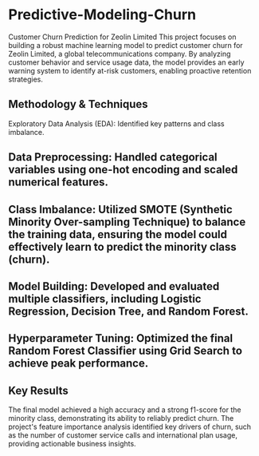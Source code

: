 # Predictive-Modeling-Churn
Customer Churn Prediction for Zeolin Limited
This project focuses on building a robust machine learning model to predict customer churn for Zeolin Limited, a global telecommunications company. By analyzing customer behavior and service usage data, the model provides an early warning system to identify at-risk customers, enabling proactive retention strategies.

## Methodology & Techniques
Exploratory Data Analysis (EDA): Identified key patterns and class imbalance.

## Data Preprocessing: Handled categorical variables using one-hot encoding and scaled numerical features.

## Class Imbalance: Utilized SMOTE (Synthetic Minority Over-sampling Technique) to balance the training data, ensuring the model could effectively learn to predict the minority class (churn).

## Model Building: Developed and evaluated multiple classifiers, including Logistic Regression, Decision Tree, and Random Forest.

## Hyperparameter Tuning: Optimized the final Random Forest Classifier using Grid Search to achieve peak performance.

## Key Results
The final model achieved a high accuracy and a strong f1-score for the minority class, demonstrating its ability to reliably predict churn. The project's feature importance analysis identified key drivers of churn, such as the number of customer service calls and international plan usage, providing actionable business insights.
